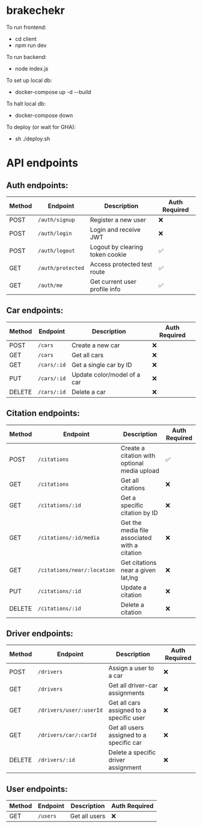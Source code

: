 # brakechekr
To run frontend:
- cd client  
- npm run dev

To run backend:
- node index.js

To set up local db:
- docker-compose up -d --build 

To halt local db: 
- docker-compose down  

To deploy (or wait for GHA):
- sh ./deploy.sh

# API endpoints

## Auth endpoints:

| Method | Endpoint         | Description                         | Auth Required |
|--------|------------------|-------------------------------------|---------------|
| POST   | `/auth/signup`   | Register a new user                 | ❌            |
| POST   | `/auth/login`    | Login and receive JWT               | ❌            |
| POST   | `/auth/logout`   | Logout by clearing token cookie     | ✅            |
| GET    | `/auth/protected`| Access protected test route         | ✅            |
| GET    | `/auth/me`       | Get current user profile info       | ✅            |

## Car endpoints:

| Method | Endpoint       | Description                          | Auth Required |
|--------|----------------|--------------------------------------|---------------|
| POST   | `/cars`        | Create a new car                     | ❌            |
| GET    | `/cars`        | Get all cars                         | ❌            |
| GET    | `/cars/:id`    | Get a single car by ID               | ❌            |
| PUT    | `/cars/:id`    | Update color/model of a car          | ❌            |
| DELETE | `/cars/:id`    | Delete a car                         | ❌            |

## Citation endpoints:

| Method | Endpoint                         | Description                                    | Auth Required |
|--------|----------------------------------|------------------------------------------------|---------------|
| POST   | `/citations`                     | Create a citation with optional media upload   | ✅            |
| GET    | `/citations`                     | Get all citations                              | ❌            |
| GET    | `/citations/:id`                 | Get a specific citation by ID                  | ❌            |
| GET    | `/citations/:id/media`           | Get the media file associated with a citation  | ❌            |
| GET    | `/citations/near/:location`      | Get citations near a given lat,lng             | ❌            |
| PUT    | `/citations/:id`                 | Update a citation                              | ❌            |
| DELETE | `/citations/:id`                 | Delete a citation                              | ❌            |

## Driver endpoints:

| Method | Endpoint                    | Description                              | Auth Required |
|--------|-----------------------------|------------------------------------------|---------------|
| POST   | `/drivers`                  | Assign a user to a car                   | ❌            |
| GET    | `/drivers`                  | Get all driver-car assignments           | ❌            |
| GET    | `/drivers/user/:userId`     | Get all cars assigned to a specific user | ❌            |
| GET    | `/drivers/car/:carId`       | Get all users assigned to a specific car | ❌            |
| DELETE | `/drivers/:id`              | Delete a specific driver assignment      | ❌            |

## User endpoints:

| Method | Endpoint    | Description            | Auth Required |
|--------|-------------|------------------------|---------------|
| GET    | `/users`    | Get all users          | ❌            |